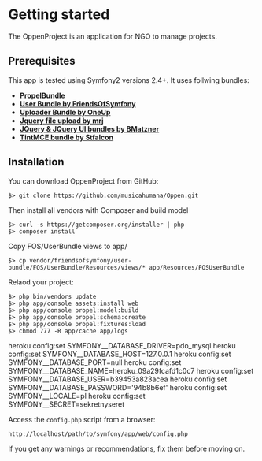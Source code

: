 Getting started
===============

The OppenProject is an application for NGO to manage projects. 

## Prerequisites

This app is tested using Symfony2 versions 2.4+. It uses follwing bundles:

* [**PropelBundle**][1]
* [**User Bundle by FriendsOfSymfony**][2]
* [**Uploader Bundle by OneUp**][3]
* [**Jquery file upload by mrj**][4]
* [**JQuery & JQuery UI bundles by BMatzner**][5]
* [**TintMCE bundle by Stfalcon**][6]

[1]: https://packagist.org/packages/propel/propel-bundle
[2]: https://packagist.org/packages/friendsofsymfony/user-bundle
[3]: https://packagist.org/packages/oneup/uploader-bundle
[4]: https://packagist.org/packages/mrj/symfony-jquery-file-upload
[5]: https://packagist.org/packages/bmatzner/jquery-ui-bundle
[6]: https://packagist.org/packages/stfalcon/tinymce-bundle

## Installation

You can download OppenProject from GitHub:

    $> git clone https://github.com/musicahumana/Oppen.git

Then install all vendors with Composer and build model

	$> curl -s https://getcomposer.org/installer | php
	$> composer install
	
Copy FOS/UserBundle views to app/
	
	$> cp vendor/friendsofsymfony/user-bundle/FOS/UserBundle/Resources/views/* app/Resources/FOSUserBundle
	


Relaod your project:

	$> php bin/vendors update
	$> php app/console assets:install web
	$> php app/console propel:model:build
	$> php app/console propel:schema:create
	$> php app/console propel:fixtures:load
	$> chmod 777 -R app/cache app/logs

heroku config:set SYMFONY__DATABASE_DRIVER=pdo_mysql
heroku config:set SYMFONY__DATABASE_HOST=127.0.0.1
heroku config:set SYMFONY__DATABASE_PORT=null
heroku config:set SYMFONY__DATABASE_NAME=heroku_09a29fcafd1c0c7
heroku config:set SYMFONY__DATABASE_USER=b39453a823acea
heroku config:set SYMFONY__DATABASE_PASSWORD='94b8b6ef'
heroku config:set SYMFONY__LOCALE=pl
heroku config:set SYMFONY__SECRET=sekretnyseret


Access the `config.php` script from a browser:

    http://localhost/path/to/symfony/app/web/config.php

If you get any warnings or recommendations, fix them before moving on.
